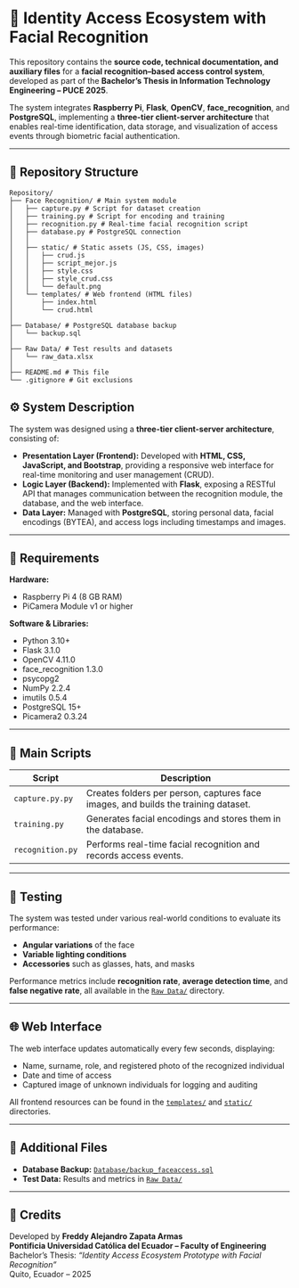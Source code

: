 # 🧠 Identity Access Ecosystem with Facial Recognition

This repository contains the **source code, technical documentation, and auxiliary files** for a **facial recognition–based access control system**, developed as part of the **Bachelor’s Thesis in Information Technology Engineering – PUCE 2025**.  

The system integrates **Raspberry Pi**, **Flask**, **OpenCV**, **face_recognition**, and **PostgreSQL**, implementing a **three-tier client-server architecture** that enables real-time identification, data storage, and visualization of access events through biometric facial authentication.  

---

## 📁 Repository Structure
```
Repository/
├── Face Recognition/ # Main system module
│   ├── capture.py # Script for dataset creation
│   ├── training.py # Script for encoding and training
│   ├── recognition.py # Real-time facial recognition script
│   ├── database.py # PostgreSQL connection
│   │
│   ├── static/ # Static assets (JS, CSS, images)
│   │   ├── crud.js
│   │   ├── script_mejor.js
│   │   ├── style.css
│   │   ├── style_crud.css
│   │   └── default.png
│   └── templates/ # Web frontend (HTML files)
│       ├── index.html
│       └── crud.html
│    
├── Database/ # PostgreSQL database backup
│   └── backup.sql
│
├── Raw Data/ # Test results and datasets
│   └── raw_data.xlsx
│
├── README.md # This file
└── .gitignore # Git exclusions
```
## ⚙️ System Description

The system was designed using a **three-tier client-server architecture**, consisting of:  

- **Presentation Layer (Frontend):** Developed with **HTML, CSS, JavaScript, and Bootstrap**, providing a responsive web interface for real-time monitoring and user management (CRUD).  
- **Logic Layer (Backend):** Implemented with **Flask**, exposing a RESTful API that manages communication between the recognition module, the database, and the web interface.  
- **Data Layer:** Managed with **PostgreSQL**, storing personal data, facial encodings (BYTEA), and access logs including timestamps and images.  

---

## 🔧 Requirements

**Hardware:**  
- Raspberry Pi 4 (8 GB RAM)  
- PiCamera Module v1 or higher  

**Software & Libraries:**  
- Python 3.10+  
- Flask 3.1.0  
- OpenCV 4.11.0  
- face_recognition 1.3.0  
- psycopg2  
- NumPy 2.2.4  
- imutils 0.5.4  
- PostgreSQL 15+  
- Picamera2 0.3.24
---

## 🧩 Main Scripts

| Script | Description |
|--------|--------------|
| `capture.py.py` | Creates folders per person, captures face images, and builds the training dataset. |
| `training.py` | Generates facial encodings and stores them in the database. |
| `recognition.py` | Performs real-time facial recognition and records access events. |

---

## 🧪 Testing

The system was tested under various real-world conditions to evaluate its performance:  
- **Angular variations** of the face  
- **Variable lighting conditions**  
- **Accessories** such as glasses, hats, and masks  

Performance metrics include **recognition rate**, **average detection time**, and **false negative rate**, all available in the [`Raw Data/`](./Raw%20Data/) directory.  

---

## 🌐 Web Interface

The web interface updates automatically every few seconds, displaying:  
- Name, surname, role, and registered photo of the recognized individual  
- Date and time of access  
- Captured image of unknown individuals for logging and auditing  

All frontend resources can be found in the [`templates/`](./Face%20Recognition/templates) and [`static/`](./Face%20Recognition/static) directories.  

---

## 📎 Additional Files

- **Database Backup:** [`Database/backup_faceaccess.sql`](./Database/backup.sql)  
- **Test Data:** Results and metrics in [`Raw Data/`](./Raw%20Data/)  

---

## 🧠 Credits

Developed by **Freddy Alejandro Zapata Armas**  
**Pontificia Universidad Católica del Ecuador – Faculty of Engineering**  
Bachelor’s Thesis: *“Identity Access Ecosystem Prototype with Facial Recognition”*  
Quito, Ecuador – 2025  
